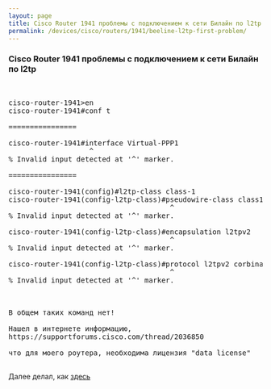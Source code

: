 ```yaml
---
layout: page
title: Cisco Router 1941 проблемы с подключением к сети Билайн по l2tp
permalink: /devices/cisco/routers/1941/beeline-l2tp-first-problem/
---
```


### Cisco Router 1941 проблемы с подключением к сети Билайн по l2tp


<pre>


cisco-router-1941>en
cisco-router-1941#conf t

================

cisco-router-1941#interface Virtual-PPP1
                   ^
% Invalid input detected at '^' marker.

================

cisco-router-1941(config)#l2tp-class class-1
cisco-router-1941(config-l2tp-class)#pseudowire-class class1
                                      ^
% Invalid input detected at '^' marker.

cisco-router-1941(config-l2tp-class)#encapsulation l2tpv2
                                      ^
% Invalid input detected at '^' marker.

cisco-router-1941(config-l2tp-class)#protocol l2tpv2 corbina
                                      ^
% Invalid input detected at '^' marker.



В общем таких команд нет!

Нашел в интернете информацию,
https://supportforums.cisco.com/thread/2036850

что для моего роутера, необходима лицензия "data license"

</pre>


Далее делал, как <a href="/devices/cisco/routers/1941/cisco-licensing/">здесь</a>
